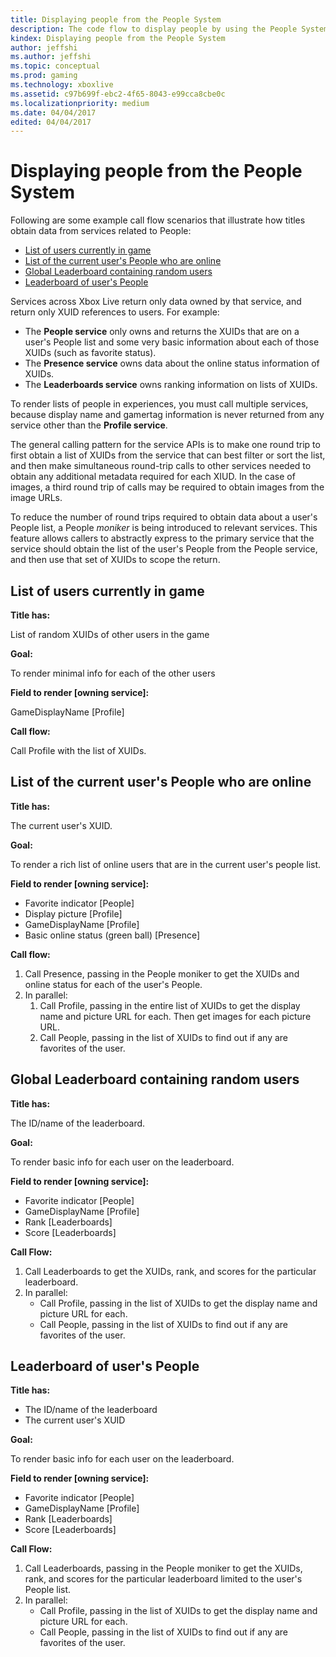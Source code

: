 ```yaml
---
title: Displaying people from the People System
description: The code flow to display people by using the People System.
kindex: Displaying people from the People System
author: jeffshi
ms.author: jeffshi
ms.topic: conceptual
ms.prod: gaming
ms.technology: xboxlive
ms.assetid: c97b699f-ebc2-4f65-8043-e99cca8cbe0c
ms.localizationpriority: medium
ms.date: 04/04/2017
edited: 04/04/2017
---
```


# Displaying people from the People System

Following are some example call flow scenarios that illustrate how titles obtain data from services related to People:
* [List of users currently in game](#loucig)
* [List of the current user's People who are online](#lotcupwao)
* [Global Leaderboard containing random users](#glcru)
* [Leaderboard of user's People](#loup)

Services across Xbox Live return only data owned by that service, and return only XUID references to users.
For example:
*  The **People service** only owns and returns the XUIDs that are on a user's People list and some very basic information about each of those XUIDs (such as favorite status).
*  The **Presence service** owns data about the online status information of XUIDs.
*  The **Leaderboards service** owns ranking information on lists of XUIDs.

To render lists of people in experiences, you must call multiple services, because display name and gamertag information is never returned from any service other than the **Profile service**.

The general calling pattern for the service APIs is to make one round trip to first obtain a list of XUIDs from the service that can best filter or sort the list, and then make simultaneous round-trip calls to other services needed to obtain any additional metadata required for each XIUD.
In the case of images, a third round trip of calls may be required to obtain images from the image URLs.

To reduce the number of round trips required to obtain data about a user's People list, a People *moniker* is being introduced to relevant services.
This feature allows callers to abstractly express to the primary service that the service should obtain the list of the user's People from the People service, and then use that set of XUIDs to scope the return.


<a id="loucig"></a>

## List of users currently in game


**Title has:**

List of random XUIDs of other users in the game


**Goal:**

To render minimal info for each of the other users


**Field to render [owning service]:**

GameDisplayName  \[Profile\]


**Call flow:**

Call Profile with the list of XUIDs.


<a id="lotcupwao"></a>

## List of the current user's People who are online


**Title has:**

The current user's XUID.


**Goal:**

To render a rich list of online users that are in the current user's people list.


**Field to render [owning service]:**

* Favorite indicator [People]
* Display picture [Profile]
* GameDisplayName [Profile]
* Basic online status (green ball) [Presence]


**Call flow:**

1. Call Presence, passing in the People moniker to get the XUIDs and online status for each of the user's People.
1. In parallel:
    1. Call Profile, passing in the entire list of XUIDs to get the display name and picture URL for each. Then get images for each picture URL.
    1. Call People, passing in the list of XUIDs to find out if any are favorites of the user.


<a id="glcru"></a>

## Global Leaderboard containing random users


**Title has:**

The ID/name of the leaderboard.


**Goal:**

To render basic info for each user on the leaderboard.


**Field to render [owning service]:**

* Favorite indicator [People]
* GameDisplayName [Profile]
* Rank [Leaderboards]
* Score [Leaderboards]


**Call Flow:**

1. Call Leaderboards to get the XUIDs, rank, and scores for the particular leaderboard.
1. In parallel:
    * Call Profile, passing in the list of XUIDs to get the display name and picture URL for each.
    * Call People, passing in the list of XUIDs to find out if any are favorites of the user.


<a id="loup"></a>

## Leaderboard of user's People


**Title has:**

* The ID/name of the leaderboard
* The current user's XUID


**Goal:**

To render basic info for each user on the leaderboard.


**Field to render [owning service]:**

* Favorite indicator [People]
* GameDisplayName [Profile]
* Rank [Leaderboards]
* Score [Leaderboards]


**Call Flow:**

1. Call Leaderboards, passing in the People moniker to get the XUIDs, rank, and scores for the particular leaderboard limited to the user's People list.
1. In parallel:
    * Call Profile, passing in the list of XUIDs to get the display name and picture URL for each.
    * Call People, passing in the list of XUIDs to find out if any are favorites of the user.

